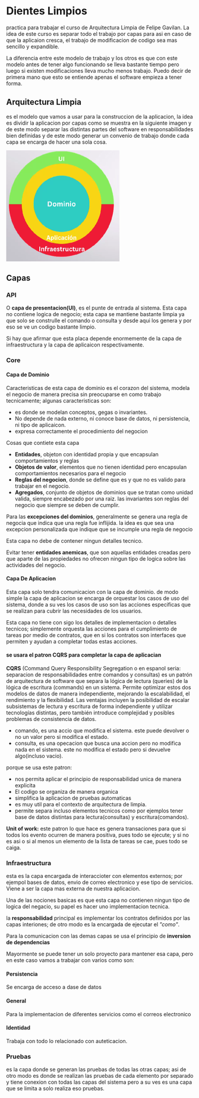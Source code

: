 # Dientes Limpios 


practica para trabajar el curso de Arquitectura Limpia de Felipe Gavilan. La idea de este curso es separar todo el trabajo por capas para asi en caso de que la aplicaion cresca, el trabajo de modificacion de codigo sea mas sencillo y expandible.

La diferencia entre este modelo de trabajo y los otros es que con este modelo antes de tener algo funcionando se lleva bastante tiempo pero luego si existen modificaciones lleva mucho menos trabajo. Puedo decir de primera mano que esto se entiende apenas el software empieza a tener forma.

## Arquitectura Limpia

es el modelo que vamos a usar para la construccion de la aplicacion, la idea es dividir la aplicacion por capas como se muestra en la siguiente imagen y de este modo separar las distintas partes del software en responsabilidades bien definidas y de este modo generar un convenio de trabajo donde cada capa se encarga de hacer una sola cosa.

![Descripcion Arquitectura limpia](/Asserts/ArquitecturaLimpiaModelo.png)


## Capas

### API
O __capa de presentacion(UI)__, es el punte de entrada al sistema. Esta capa no contiene logica de negocio; esta capa se mantiene bastante limpia ya que solo se construlle el comando o consulta y desde aqui los genera y por eso se ve un codigo bastante limpio. 

Si hay que afirmar que esta placa depende enormemente de la capa de infraestructura y la capa de aplicaicon respectivamente.

### Core

#### Capa de Dominio
Caracteristicas de esta capa de dominio es el corazon del sistema, modela el negocio de manera precisa sin preocuparse en como trabajo tecnicamente; algunas caracteristicas son:

* es donde se modelan conceptos, gegas o invariantes.
* No depende de nada externo, ni conoce base de datos, ni persistencia, ni tipo de aplicaicon.
* expresa correctamente el procedimiento del negocion

Cosas que contiete esta capa
* __Entidades__, objeton con identidad propia y que encapsulan comportamientos y reglas
* __Objetos de valor__, elementos que no tienen identidad pero encapsulan comportamientos necesarios para el negocio
* __Reglas del negocion__, donde se define que es y que no es valido para trabajar en el negocio.
* __Agregados__, conjunto de objetos de dominios que se tratan como unidad valida, siempre encabezado por una raiz. las invariantes son reglas del negocio que siempre se deben de cumplir.

Para las __excepciones del dominios__, generalmente se genera una regla de negocia que indica que una regla fue inflijida. la idea es que sea una excepcion personalizada que indique que se incumple una regla de negocio

Esta capa no debe de contener ningun detalles tecnico.

Evitar tener __entidades anemicas__, que son aquellas entidades creadas pero que aparte de las propiedades no ofrecen ningun tipo de logica sobre las actividades del negocio.

#### Capa De Aplicacion

Esta capa solo tendra comunicacion con la capa de dominio. de modo simple la capa de aplicacion se encarga de orquestar los casos de uso del sistema, donde a su ves los casos de uso son las acciones especificas que se realizan para cubrir las necesidades de los usuarios.

Esta capa no tiene con sigo los detalles de implementacion o detalles tecnicos; simplemente orquesta las acciones para el cumplimiento de tareas por medio de contratos, que en si los contratos son interfaces que permiten y ayudan a completar todas estas acciones.

#### se usara el patron CQRS para completar la capa de aplicacian 

 __CQRS__ (Command Query Responsibility Segregation o en espanol seria: separacion de responsabilidades entre comandos y consultas) es un patrón de arquitectura de software que separa la lógica de lectura (queries) de la lógica de escritura (commands) en un sistema. Permite optimizar estos dos modelos de datos de manera independiente, mejorando la escalabilidad, el rendimiento y la flexibilidad. Las ventajas incluyen la posibilidad de escalar subsistemas de lectura y escritura de forma independiente y utilizar tecnologías distintas, pero también introduce complejidad y posibles problemas de consistencia de datos. 
 
 * comando, es una accio que modifica el sistema. este puede devolver o no un valor pero si modifica el estado.
 * consulta, es una opecacion que busca una accion pero no modifica nada en el sistema. este no modifica el estado pero si devuelve algo(incluso vacio).
 
 porque se usa este patron:
- nos permita aplicar el principio de responsabilidad unica de manera explicita
- El codigo se organiza de manera organica
- simplifica la aplicacion de pruebas automaticas
- es muy util para el contexto de arquitectura de limpia.
- permite separa incluso elementos tecnicos como por ejemplos tener base de datos distintas para lectura(consultas) y escritura(comandos).

__Unit of work:__ este patron lo que hace es genera transaciones para que si todos los evento ocurren de manera positiva, pues todo se ejecute; y si no es asi o si al menos un elemento de la lista de tareas se cae, pues todo se caiga.


### Infraestructura

esta es la capa encargada de interaccioter con elementos externos; por ejempol bases de datos, envio de correo electronico y ese tipo de servicios. Viene a ser la capa mas externa de nuestra aplicacion.

Una de las nociones basicas es que esta capa no contienen ningun tipo de logica del negacio, su papel es hacer uno implementacion tecnica.

la **responsabilidad** principal es implementar los contratos definidos por las capas interiones; de otro modo es la encargada de ejecutar el _"como"_.

Para la comunicacion con las demas capas se usa el principio de **inversion de dependencias**

Mayormente se puede tener un solo proyecto para mantener esa capa, pero en este caso vamos a trabajar con varios como son:

#### Persistencia
Se encarga de acceso a dase de datos

#### General
Para la implementacion de diferentes servicios como el correos electronico

#### Identidad
Trabaja con todo lo relacionado con auteticacion.

### Pruebas

es la capa donde se generan las pruebas de todas las otras capas; asi de otro modo es donde se realizan las pruebas de cada elemento por separado y tiene conexion con todas las capas del sistema pero a su ves es una capa que se limita a solo realiza eso pruebas.
